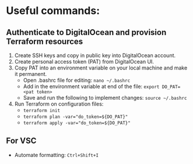 # Useful commands:

## Authenticate to DigitalOcean and provision Terraform resources
1. Create SSH keys and copy in public key into DigitalOcean account.
2. Create personal access token (PAT) from DigitalOcean UI.
3. Copy PAT into an environment variable on your local machine and make it permanent.
    - Open .bashrc file for editing: ```nano ~/.bashrc```
    - Add in the environment variable at end of the file: ```export DO_PAT=<pat token>```
    - Save and run the following to implement changes: ```source ~/.bashrc```
4. Run Terraform on configuration files: 
    - ```terraform init```
    - ```terraform plan -var="do_token=${DO_PAT}"```
    - ```terraform apply -var="do_token=${DO_PAT}"```

## For VSC
- Automate formatting: ```Ctrl+Shift+I```